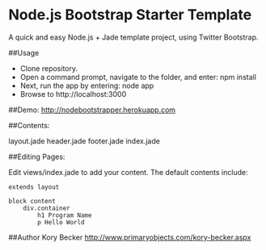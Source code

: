Node.js Bootstrap Starter Template
===

A quick and easy Node.js + Jade template project, using Twitter Bootstrap.

##Usage
- Clone repository.
- Open a command prompt, navigate to the folder, and enter: npm install
- Next, run the app by entering: node app
- Browse to http://localhost:3000

##Demo:
http://nodebootstrapper.herokuapp.com

##Contents:

layout.jade
header.jade
footer.jade
index.jade

##Editing Pages:

Edit views/index.jade to add your content. The default contents include:

```
extends layout

block content
	div.container
		h1 Program Name
		p Hello World
```

##Author
Kory Becker http://www.primaryobjects.com/kory-becker.aspx
